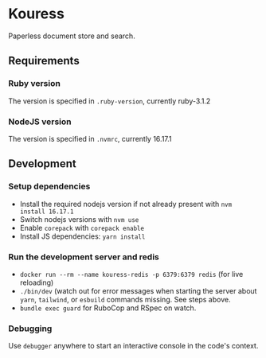 # Kouress

Paperless document store and search.

## Requirements

### Ruby version

The version is specified in `.ruby-version`, currently ruby-3.1.2

### NodeJS version

The version is specified in `.nvmrc`, currently 16.17.1

## Development

### Setup dependencies

- Install the required nodejs version if not already present with `nvm install 16.17.1`
- Switch nodejs versions with `nvm use`
- Enable `corepack` with `corepack enable`
- Install JS dependencies: `yarn install`

### Run the development server and redis

- `docker run --rm --name kouress-redis -p 6379:6379 redis` (for live reloading)
- `./bin/dev` (watch out for error messages when starting the server about `yarn`, `tailwind`, or `esbuild` commands missing. See steps above.
- `bundle exec guard` for RuboCop and RSpec on watch.

### Debugging

Use `debugger` anywhere to start an interactive console in the code's context.
